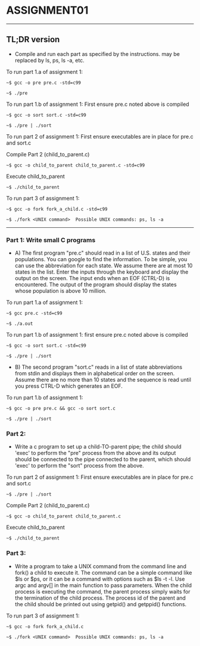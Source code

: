 # ASSIGNMENT01
__________________________________________________________________________________________
## TL;DR version
* Compile and run each part as specified by the instructions.  <UNIX command> may be replaced by ls, ps, ls -a, etc.

To run part 1.a of assignment 1:
```
~$ gcc -o pre pre.c -std=c99
```
```
~$ ./pre
```
To run part 1.b of assignment 1: First ensure pre.c noted above is compiled
```
~$ gcc -o sort sort.c -std=c99
```
```
~$ ./pre | ./sort
```
To run part 2 of assignment 1: First ensure executables are in place for pre.c and sort.c

Compile Part 2 (child_to_parent.c)
```
~$ gcc -o child_to_parent child_to_parent.c -std=c99
```
Execute child_to_parent
```
~$ ./child_to_parent
```
To run part 3 of assignment 1:
```
~$ gcc -o fork fork_a_child.c -std=c99
```
```
~$ ./fork <UNIX command>  Possible UNIX commands: ps, ls -a
```
______________________________________________________________________________________

### Part 1: Write small C programs
* A) The first program "pre.c" should read in a list of U.S. states and their populations.  You can google to find the information. To be simple, you can use the abbreviation for each state.  We assume there are at most 10 states in the list.  Enter the inputs through the keyboard and display the output on the screen.  The input ends when an EOF (CTRL-D) is encountered.  The output of the program should display the states whose population is above 10 million.

To run part 1.a of assignment 1:
```
~$ gcc pre.c -std=c99
```
```
~$ ./a.out
```
To run part 1.b of assignment 1: first ensure pre.c noted above is compiled
```
~$ gcc -o sort sort.c -std=c99
```
```
~$ ./pre | ./sort
```

* B) The second program "sort.c" reads in a list of state abbreviations from stdin and displays them in alphabetical order on the screen.  Assume there are no more than 10 states and the sequence is read until you press CTRL-D which generates an EOF.

To run part 1.b of assignment 1:
```
~$ gcc -o pre pre.c && gcc -o sort sort.c
```
```
~$ ./pre | ./sort
```

### Part 2:
* Write a c program to set up a child-TO-parent pipe; the child should 'exec' to perform the "pre" process from the above and its output should be connected to the pipe connected to the parent, which should 'exec' to perform the "sort" process from the above.

To run part 2 of assignment 1:
First ensure executables are in place for pre.c and sort.c
```
~$ ./pre | ./sort
```
Compile Part 2 (child_to_parent.c)
```
~$ gcc -o child_to_parent child_to_parent.c
```
Execute child_to_parent
```
~$ ./child_to_parent
```

### Part 3:
* Write a program to take a UNIX command from the command line and fork() a child to execute it.  The command can be a simple command like $ls or $ps, or it can be a command with options such as $ls -t -l.  Use argc and argv[] in the main function to pass parameters.  When the child process is executing the command, the parent process simply waits for the termination of the child process.  The process id of the parent and the child should be printed out using getpid() and getppid() functions.

To run part 3 of assignment 1:
```
~$ gcc -o fork fork_a_child.c
```
```
~$ ./fork <UNIX command>  Possible UNIX commands: ps, ls -a
```
